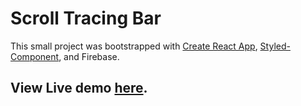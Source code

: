 # Scroll Tracing Bar

This small project was bootstrapped with [Create React App](https://github.com/facebook/create-react-app), [Styled-Component](https://styled-components.com/), and Firebase.

## View Live demo [here](https://scroll-tracing-bar.web.app/).

